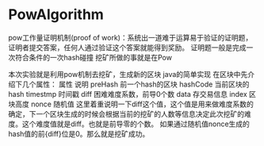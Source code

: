 # PowAlgorithm
pow工作量证明机制(proof of work)：系统出一道难于运算易于验证的证明题，证明者提交答案，任何人通过验证这个答案就能得到奖励。
证明题一般是完成一次符合条件的一次hash碰撞
挖矿所做的事就是在Pow

本次实验就是利用pow机制去挖矿，生成新的区块
java的简单实现
在区块中先介绍下几个属性：
属性                    说明
preHash                前一个hash的区块
hashCode               当前区块的hash
timestmp               时间戳
diff                   困难难度系数，前导0个数
data                   存交易信息
index                  区块高度
nonce                  随机值
这里着重说明一下diff这个值，这个值是用来做难度系数的确定，下一个区块生成的时候会根据当前的挖矿的人数等信息决定此次挖矿的难度。这个难度值就是diff。也就是前导零的个数。
如果通过随机值nonce生成的hash值的前{diff}位是0。那么就是挖矿成功。



